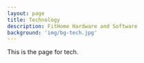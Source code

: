 ```yaml
---
layout: page
title: Technology
description: FitHome Hardware and Software
background: 'img/bg-tech.jpg'
---
```

This is the page for tech.
